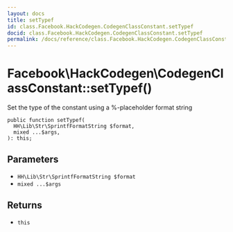 ```yaml
---
layout: docs
title: setTypef
id: class.Facebook.HackCodegen.CodegenClassConstant.setTypef
docid: class.Facebook.HackCodegen.CodegenClassConstant.setTypef
permalink: /docs/reference/class.Facebook.HackCodegen.CodegenClassConstant.setTypef/
---
```

# Facebook\\HackCodegen\\CodegenClassConstant::setTypef()




Set the type of the constant using a %-placeholder format string




``` Hack
public function setTypef(
  HH\Lib\Str\SprintfFormatString $format,
  mixed ...$args,
): this;
```




## Parameters




* ` HH\Lib\Str\SprintfFormatString $format `
* ` mixed ...$args `




## Returns




- ` this `